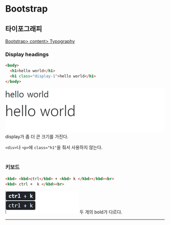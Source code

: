# Bootstrap
## 타이포그래피
[Bootstrap> content> Typography](https://getbootstrap.com/docs/5.1/content/typography/)

### Display headings
```html
<body>
  <h1>hello world</h1>
  <h1 class="display-1">hello world</h1>
</body>
```
![Typography](../images/bs_typo_1.jpg)
display가 좀 더 큰 크기를 가진다.

`<div>`나 `<p>`에 `class="h1"`을 줘서 사용하지 않는다.
<br/>
<Br/>

### 키보드
```html
<kbd> <kbd>ctrl</kbd> + <kbd> k </kbd></kbd><br>
<kbd> ctrl +  k </kbd><br>
```
![Typography](../images/bs_typo_2.jpg)
두 개의 bold가 다르다.
***